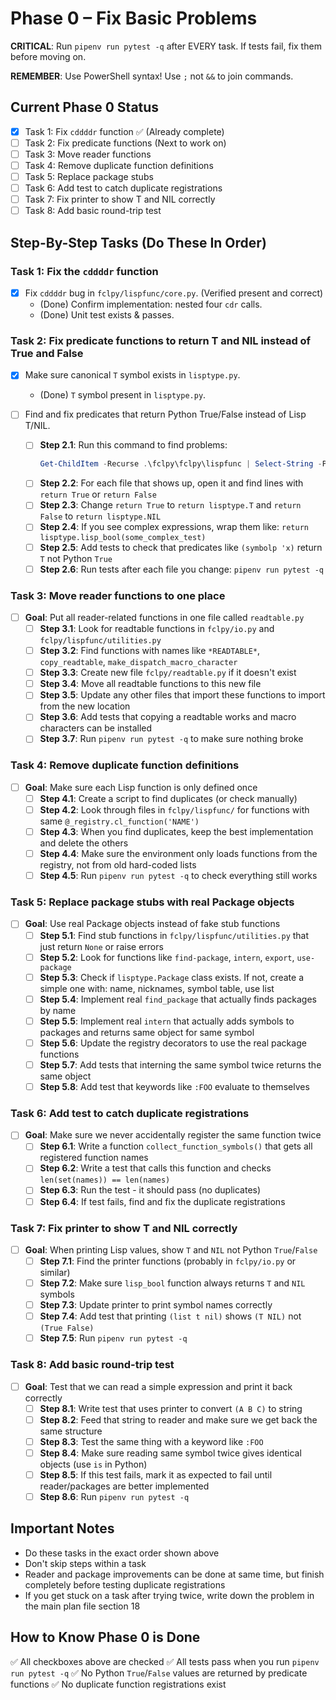 # Phase 0 – Fix Basic Problems

**CRITICAL**: Run `pipenv run pytest -q` after EVERY task. If tests fail, fix them before moving on.

**REMEMBER**: Use PowerShell syntax! Use `;` not `&&` to join commands.

## Current Phase 0 Status
- [x] Task 1: Fix `cddddr` function ✅ (Already complete)
- [ ] Task 2: Fix predicate functions (Next to work on)
- [ ] Task 3: Move reader functions 
- [ ] Task 4: Remove duplicate function definitions
- [ ] Task 5: Replace package stubs
- [ ] Task 6: Add test to catch duplicate registrations
- [ ] Task 7: Fix printer to show T and NIL correctly  
- [ ] Task 8: Add basic round-trip test

## Step-By-Step Tasks (Do These In Order)

### Task 1: Fix the `cddddr` function
- [x] Fix `cddddr` bug in `fclpy/lispfunc/core.py`. (Verified present and correct)
	- (Done) Confirm implementation: nested four `cdr` calls.
	- (Done) Unit test exists & passes.

### Task 2: Fix predicate functions to return T and NIL instead of True and False
- [x] Make sure canonical `T` symbol exists in `lisptype.py`.
	- (Done) `T` symbol present in `lisptype.py`.
	
- [ ] Find and fix predicates that return Python True/False instead of Lisp T/NIL.
	- [ ] **Step 2.1**: Run this command to find problems:
		```powershell  
		Get-ChildItem -Recurse .\fclpy\fclpy\lispfunc | Select-String -Pattern 'return True','return False'
		```
	- [ ] **Step 2.2**: For each file that shows up, open it and find lines with `return True` or `return False`
	- [ ] **Step 2.3**: Change `return True` to `return lisptype.T` and `return False` to `return lisptype.NIL`
	- [ ] **Step 2.4**: If you see complex expressions, wrap them like: `return lisptype.lisp_bool(some_complex_test)`
	- [ ] **Step 2.5**: Add tests to check that predicates like `(symbolp 'x)` return `T` not Python `True`
	- [ ] **Step 2.6**: Run tests after each file you change: `pipenv run pytest -q`

### Task 3: Move reader functions to one place
- [ ] **Goal**: Put all reader-related functions in one file called `readtable.py`
	- [ ] **Step 3.1**: Look for readtable functions in `fclpy/io.py` and `fclpy/lispfunc/utilities.py`
	- [ ] **Step 3.2**: Find functions with names like `*READTABLE*`, `copy_readtable`, `make_dispatch_macro_character`
	- [ ] **Step 3.3**: Create new file `fclpy/readtable.py` if it doesn't exist  
	- [ ] **Step 3.4**: Move all readtable functions to this new file
	- [ ] **Step 3.5**: Update any other files that import these functions to import from the new location
	- [ ] **Step 3.6**: Add tests that copying a readtable works and macro characters can be installed
	- [ ] **Step 3.7**: Run `pipenv run pytest -q` to make sure nothing broke

### Task 4: Remove duplicate function definitions
- [ ] **Goal**: Make sure each Lisp function is only defined once
	- [ ] **Step 4.1**: Create a script to find duplicates (or check manually)
	- [ ] **Step 4.2**: Look through files in `fclpy/lispfunc/` for functions with same `@_registry.cl_function('NAME')`  
	- [ ] **Step 4.3**: When you find duplicates, keep the best implementation and delete the others
	- [ ] **Step 4.4**: Make sure the environment only loads functions from the registry, not from old hard-coded lists
	- [ ] **Step 4.5**: Run `pipenv run pytest -q` to check everything still works

### Task 5: Replace package stubs with real Package objects
- [ ] **Goal**: Use real Package objects instead of fake stub functions  
	- [ ] **Step 5.1**: Find stub functions in `fclpy/lispfunc/utilities.py` that just return `None` or raise errors
	- [ ] **Step 5.2**: Look for functions like `find-package`, `intern`, `export`, `use-package`
	- [ ] **Step 5.3**: Check if `lisptype.Package` class exists. If not, create a simple one with: name, nicknames, symbol table, use list
	- [ ] **Step 5.4**: Implement real `find_package` that actually finds packages by name
	- [ ] **Step 5.5**: Implement real `intern` that actually adds symbols to packages and returns same object for same symbol
	- [ ] **Step 5.6**: Update the registry decorators to use the real package functions
	- [ ] **Step 5.7**: Add tests that interning the same symbol twice returns the same object
	- [ ] **Step 5.8**: Add test that keywords like `:FOO` evaluate to themselves

### Task 6: Add test to catch duplicate registrations  
- [ ] **Goal**: Make sure we never accidentally register the same function twice
	- [ ] **Step 6.1**: Write a function `collect_function_symbols()` that gets all registered function names
	- [ ] **Step 6.2**: Write a test that calls this function and checks `len(set(names)) == len(names)`
	- [ ] **Step 6.3**: Run the test - it should pass (no duplicates)
	- [ ] **Step 6.4**: If test fails, find and fix the duplicate registrations

### Task 7: Fix printer to show T and NIL correctly
- [ ] **Goal**: When printing Lisp values, show `T` and `NIL` not Python `True`/`False`
	- [ ] **Step 7.1**: Find the printer functions (probably in `fclpy/io.py` or similar)
	- [ ] **Step 7.2**: Make sure `lisp_bool` function always returns `T` and `NIL` symbols
	- [ ] **Step 7.3**: Update printer to print symbol names correctly  
	- [ ] **Step 7.4**: Add test that printing `(list t nil)` shows `(T NIL)` not `(True False)`
	- [ ] **Step 7.5**: Run `pipenv run pytest -q`

### Task 8: Add basic round-trip test
- [ ] **Goal**: Test that we can read a simple expression and print it back correctly
	- [ ] **Step 8.1**: Write test that uses printer to convert `(A B C)` to string
	- [ ] **Step 8.2**: Feed that string to reader and make sure we get back the same structure
	- [ ] **Step 8.3**: Test the same thing with a keyword like `:FOO`
	- [ ] **Step 8.4**: Make sure reading same symbol twice gives identical objects (use `is` in Python)
	- [ ] **Step 8.5**: If this test fails, mark it as expected to fail until reader/packages are better implemented
	- [ ] **Step 8.6**: Run `pipenv run pytest -q`

## Important Notes
- Do these tasks in the exact order shown above
- Don't skip steps within a task
- Reader and package improvements can be done at same time, but finish completely before testing duplicate registrations
- If you get stuck on a task after trying twice, write down the problem in the main plan file section 18

## How to Know Phase 0 is Done
✅ All checkboxes above are checked
✅ All tests pass when you run `pipenv run pytest -q`
✅ No Python `True`/`False` values are returned by predicate functions
✅ No duplicate function registrations exist
